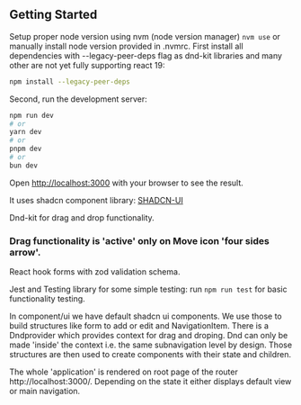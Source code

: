 ## Getting Started

Setup proper node version using nvm (node version manager) `nvm use` or manually install node version provided in .nvmrc.
First install all dependencies with --legacy-peer-deps flag as dnd-kit libraries and many other are not yet fully supporting react 19:

```bash
npm install --legacy-peer-deps
```

Second, run the development server:

```bash
npm run dev
# or
yarn dev
# or
pnpm dev
# or
bun dev
```

Open [http://localhost:3000](http://localhost:3000) with your browser to see the result.

It uses shadcn component library: [SHADCN-UI](https://ui.shadcn.com/)

Dnd-kit for drag and drop functionality.

### Drag functionality is 'active' only on Move icon 'four sides arrow'.

React hook forms with zod validation schema.

Jest and Testing library for some simple testing: run `npm run test` for basic functionality testing.

In component/ui we have default shadcn ui components. We use those to build structures like form to add or edit and NavigationItem.
There is a Dndprovider which provides context for drag and droping. Dnd can only be made 'inside' the context i.e. the same subnavigation level by design.
Those structures are then used to create components with their state and children.

The whole 'application' is rendered on root page of the router http://localhost:3000/. Depending on the state it either displays default view or main navigation.
